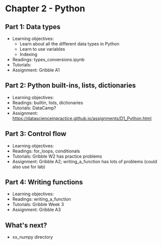 # Chapter 2 - Python

## Part 1: Data types
- Learning objectives:
    - Learn about all the different data types in Python
    - Learn to use variables
    - Indexing
- Readings: types_conversions.ipynb
- Tutorials:
- Assignment: Gribble A1

## Part 2: Python built-ins, lists, dictionaries
- Learning objectives:
- Readings: builtin, lists, dictionaries
- Tutorials: DataCamp?
- Assignment: https://datascienceinpractice.github.io/assignments/D1_Python.html


## Part 3: Control flow
- Learning objectives:
- Readings: for_loops, conditionals 
- Tutorials: Gribble W2 has practice problems
- Assignment: Gribble A2; writing_a_function has lots of problems (could also use for lab)


## Part 4: Writing functions
- Learning objectives:
- Readings: writing_a_function
- Tutorials: Gribble Week 3
- Assignment: Gribble A3

## What's next?
- xx_numpy directory